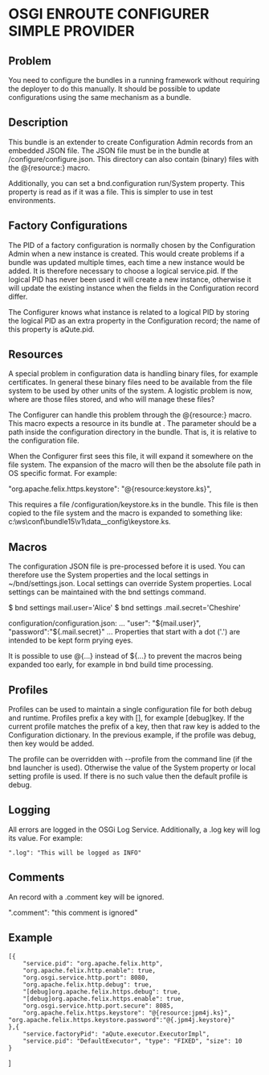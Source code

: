 # OSGI ENROUTE CONFIGURER SIMPLE PROVIDER

## Problem

You need to configure the bundles in a running framework without requiring the deployer to do this manually. It should be possible to update configurations using the same mechanism as a bundle.

## Description

This bundle is an extender to create Configuration Admin records from an embedded JSON file. The JSON file must be in the bundle at /configure/configure.json. This directory can also contain (binary) files with the @{resource:} macro.

Additionally, you can set a bnd.configuration run/System property. This property is read as if it was a file. This is simpler to use in test environments.

## Factory Configurations
The PID of a factory configuration is normally chosen by the Configuration Admin when a new instance is created. This would create problems if a bundle was updated multiple times, each time a new instance would be added. It is therefore necessary to choose a logical service.pid. If the logical PID has never been used it will create a new instance, otherwise it will update the existing instance when the fields in the Configuration record differ.

The Configurer knows what instance is related to a logical PID by storing the logical PID as an extra property in the Configuration record; the name of this property is aQute.pid.

## Resources
A special problem in configuration data is handling binary files, for example certificates. In general these binary files need to be available from the file system to be used by other units of the system. A logistic problem is now, where are those files stored, and who will manage these files?

The Configurer can handle this problem through the @{resource:<file>} macro. This macro expects a resource in its bundle at . The parameter should be a path inside the configuration directory in the bundle. That is, it is relative to the configuration file.

When the Configurer first sees this file, it will expand it somewhere on the file system. The expansion of the macro will then be the absolute file path in OS specific format. For example:

   "org.apache.felix.https.keystore":   "@{resource:keystore.ks}",
    
This requires a file /configuration/keystore.ks in the bundle. This file is then copied to the file system and the macro is expanded to something like: c:\ws\conf\bundle15\v1\data\__config\keystore.ks.

## Macros
The configuration JSON file is pre-processed before it is used. You can therefore use the System properties and the local settings in ~/bnd/settings.json. Local settings can override System properties. Local settings can be maintained with the bnd settings command.

$ bnd settings mail.user='Alice'
$ bnd settings .mail.secret='Cheshire'

configuration/configuration.json:
  ...
  "user": "${mail.user}",
  "password":"${.mail.secret}"
  ...
Properties that start with a dot ('.') are intended to be kept form prying eyes.

It is possible to use @{...} instead of ${...} to prevent the macros being expanded too early, for example in bnd build time processing.

## Profiles

Profiles can be used to maintain a single configuration file for both debug and runtime. Profiles prefix a key with [<profile>], for example [debug]key. If the current profile matches the prefix of a key, then that raw key is added to the Configuration dictionary. In the previous example, if the profile was debug, then key would be added.

The profile can be overridden with --profile from the command line (if the bnd launcher is used). Otherwise the value of the System property or local setting profile is used. If there is no such value then the default profile is debug.

## Logging

All errors are logged in the OSGi Log Service. Additionally, a .log key will log its value. For example:

	".log": "This will be logged as INFO" 

## Comments

An record with a .comment key will be ignored.

".comment": "this comment is ignored" 

## Example

	[{ 
		"service.pid": "org.apache.felix.http", 
		"org.apache.felix.http.enable": true, 
		"org.osgi.service.http.port": 8080, 
		"org.apache.felix.http.debug": true, 
		"[debug]org.apache.felix.https.debug": true, 
		"[debug]org.apache.felix.https.enable": true, 
		"org.osgi.service.http.port.secure": 8085, 
		"org.apache.felix.https.keystore": "@{resource:jpm4j.ks}", 		"org.apache.felix.https.keystore.password":"@{.jpm4j.keystore}"
	},{ 
		"service.factoryPid": "aQute.executor.ExecutorImpl", 
		"service.pid": "DefaultExecutor", "type": "FIXED", "size": 10 
	}
]

